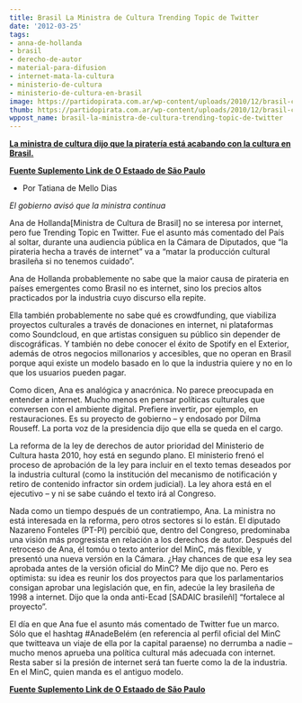 ```yaml
---
title: Brasil La Ministra de Cultura Trending Topic de Twitter
date: '2012-03-25'
tags:
- anna-de-hollanda
- brasil
- derecho-de-autor
- material-para-difusion
- internet-mata-la-cultura
- ministerio-de-cultura
- ministerio-de-cultura-en-brasil
image: https://partidopirata.com.ar/wp-content/uploads/2010/12/brasil-copyright.png
thumb: https://partidopirata.com.ar/wp-content/uploads/2010/12/brasil-copyright-150x150.png
wppost_name: brasil-la-ministra-de-cultura-trending-topic-de-twitter
---
```


<strong><a href="https://partidopirata.com.ar/3637/brasil-la-pirateria-puede-matar-a-la-cultura-dice-el-ministerio-de-cultura">La ministra de cultura dijo que la piratería está acabando con la cultura en Brasil.</a></strong>

<strong><a href="http://blogs.estadao.com.br/tatiana-dias/ana-nao-gosta-da-internet-mas-seus-companheiros-gostam/" target="_blank">Fuente Suplemento Link de O Estaado de São Paulo</a></strong>
<ul>
	<li>Por Tatiana de Mello Dias</li>
</ul>
<em>El gobierno avisó que la ministra continua</em>

Ana de Hollanda[Ministra de Cultura de Brasil] no se interesa por internet, pero fue Trending Topic en Twitter. Fue el asunto más comentado del País al soltar, durante una audiencia pública en la Cámara de Diputados, que “la pirateria hecha a través de internet” va a “matar la producción cultural brasileña si no tenemos cuidado”.

Ana de Hollanda probablemente no sabe que la maior causa de pirateria en países emergentes como Brasil no es internet, sino los precios altos practicados por la industria cuyo discurso ella repite.

Ella también probablemente no sabe qué es crowdfunding, que viabiliza proyectos culturales a través de donaciones en internet, ni plataformas como Soundcloud, en que artistas consiguen su público sin depender de discográficas. Y también no debe conocer el éxito de Spotify en el Exterior, además de otros negocios millonarios y accesibles, que no operan en Brasil porque aqui existe un modelo basado en lo que la industria quiere y no en lo que los usuarios pueden pagar.

Como dicen, Ana es analógica y anacrónica. No parece preocupada en entender a internet. Mucho menos en pensar políticas culturales que conversen con el ambiente digital. Prefiere invertir, por ejemplo, en restauraciones. Es su proyecto de gobierno – y endosado por Dilma Rouseff. La porta voz de la presidencia dijo que ella se queda en el cargo.

La reforma de la ley de derechos de autor prioridad del Ministerio de Cultura hasta 2010, hoy está en segundo plano. El ministerio frenó el proceso de aprobación de la ley para incluir en el texto temas deseados por la industria cultural (como la institución del mecanismo de notificación y retiro de contenido infractor sin ordem judicial). La ley ahora está en el ejecutivo – y ni se sabe cuándo el texto irá al Congreso.

Nada como un tiempo después de un contratiempo, Ana. La ministra no está interesada en la reforma, pero otros sectores si lo están. El diputado Nazareno Fonteles (PT-PI) percibió que, dentro del Congreso, predominaba una visión más progresista en relación a los derechos de autor. Después del retroceso de Ana, él tomóu o texto anterior del MinC, más flexible, y presentó una nueva versión en la Cámara. ¿Hay chances de que esa ley sea aprobada antes de la versión oficial do MinC? Me dijo que no. Pero es optimista: su idea es reunir los dos proyectos para que los parlamentarios consigan aprobar una legislación que, en fin, adecúe la ley brasileña de 1998 a internet. Dijo que la onda anti-Ecad [SADAIC brasileñl] “fortalece al proyecto”.

El día en que Ana fue el asunto más comentado de Twitter fue un marco. Sólo que el hashtag #AnadeBelém (en referencia al perfil oficial del MinC que twitteava un viaje de ella por la capital paraense) no derrumba a nadie – mucho menos aprueba una política cultural más adecuada con internet. Resta saber si la presión de internet será tan fuerte como la de la industria. En el MinC, quien manda es el antiguo modelo.

<strong><a href="http://blogs.estadao.com.br/tatiana-dias/ana-nao-gosta-da-internet-mas-seus-companheiros-gostam/" target="_blank">Fuente Suplemento Link de O Estaado de São Paulo</a></strong>
